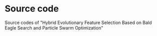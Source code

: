 # Source code

Source codes of "Hybrid Evolutionary Feature Selection Based on Bald Eagle Search and Particle Swarm Optimization"
